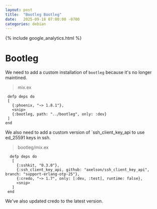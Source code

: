 ```yaml
---
layout: post
title:  "Bootleg Bootleg"
date:   2025-09-18 07:00:00 -0700
categories: debian
---
```

{% include google_analytics.html %}

# Bootleg

We need to add a custom installation of `bootleg` because it's no longer maintined.

> mix.ex

```
 defp deps do
 [
   {:phoenix, "~> 1.8.1"},
   <snip>
   {:bootleg, path: "../bootleg", only: :dev}
 ]
end
```

We also need to add a custom version of `ssh_client_key_api to use ed_25591 keys
in ssh.

> bootleg/mix.ex

```
  defp deps do
   [
     {:sshkit, "0.3.0"},
     {:ssh_client_key_api, github: "axelson/ssh_client_key_api", branch: "support-erlang-otp-25"},
     {:credo, "~> 1.7", only: [:dev, :test], runtime: false},
     <snip>
   ]
 end
 ```

 We've also updated credo to the latest version.

